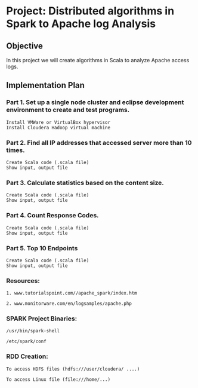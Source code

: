 # Project: Distributed algorithms in Spark to Apache log Analysis

## Objective

In this project we will create algorithms in Scala to analyze Apache access logs.

## Implementation Plan

### Part 1. Set up a single node cluster and eclipse development environment to create and test programs.
    Install VMWare or VirtualBox hypervisor
    Install Cloudera Hadoop virtual machine
    
### Part 2. Find all IP addresses that accessed server more than 10 times.
    Create Scala code (.scala file) 
    Show input, output file

### Part 3. Calculate statistics based on the content size.
    Create Scala code (.scala file) 
    Show input, output file

### Part 4. Count Response Codes.
    Create Scala code (.scala file) 
    Show input, output file

### Part 5. Top 10 Endpoints
    Create Scala code (.scala file) 
    Show input, output file

### Resources:

    1. www.tutorialspoint.com//apache_spark/index.htm

    2. www.monitorware.com/en/logsamples/apache.php


### SPARK Project Binaries:

    /usr/bin/spark-shell

    /etc/spark/conf

### RDD Creation:

    To access HDFS files (hdfs:///user/cloudera/ ....) 

    To access Linux file (file:///home/...)
